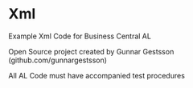 # Xml
Example Xml Code for Business Central AL

Open Source project created by Gunnar Gestsson (github.com/gunnargestsson)

All AL Code must have accompanied test procedures
